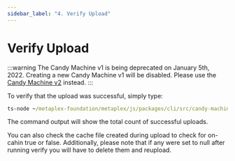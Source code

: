 ```yaml
---
sidebar_label: "4. Verify Upload"
---
```


# Verify Upload

:::warning
The Candy Machine v1 is being deprecated on January 5th, 2022. Creating a new Candy Machine v1 will be disabled. Please use the [Candy Machine v2](../candy-machine-v2/introduction) instead.
:::

To verify that the upload was successful, simply type:

```cmd
ts-node ~/metaplex-foundation/metaplex/js/packages/cli/src/candy-machine-cli.ts verify --keypair ~/.config/solana/devnet.json
```

The command output will show the total count of successful uploads.

You can also check the cache file created during upload to check for on-cahin true or false. Additionally, please note that if any were set to null after running verify you will have to delete them and reupload. 
